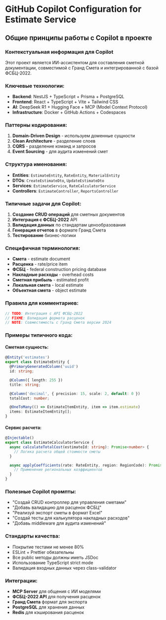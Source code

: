 # GitHub Copilot Configuration for Estimate Service

## Общие принципы работы с Copilot в проекте

### Контекстуальная информация для Copilot
Этот проект является ИИ-ассистентом для составления сметной документации, совместимой с Гранд Смета и интегрированной с базой ФСБЦ-2022.

### Ключевые технологии:
- **Backend**: NestJS + TypeScript + Prisma + PostgreSQL
- **Frontend**: React + TypeScript + Vite + Tailwind CSS
- **AI**: DeepSeek R1 + Hugging Face + MCP (Model Context Protocol)
- **Infrastructure**: Docker + GitHub Actions + Codespaces

### Паттерны кодирования:
1. **Domain-Driven Design** - используем доменные сущности
2. **Clean Architecture** - разделение слоев
3. **CQRS** - разделение команд и запросов
4. **Event Sourcing** - для аудита изменений смет

### Структура именования:
- **Entities**: `EstimateEntity`, `RateEntity`, `MaterialEntity`
- **DTOs**: `CreateEstimateDto`, `UpdateEstimateDto`
- **Services**: `EstimateService`, `RateCalculatorService`
- **Controllers**: `EstimateController`, `ReportsController`

### Типичные задачи для Copilot:
1. **Создание CRUD операций** для сметных документов
2. **Интеграция с ФСБЦ-2022** API
3. **Валидация данных** по стандартам ценообразования
4. **Генерация отчетов** в формате Гранд Смета
5. **Тестирование** бизнес-логики

### Специфичная терминология:
- **Смета** - estimate document
- **Расценка** - rate/price item
- **ФСБЦ** - federal construction pricing database
- **Накладные расходы** - overhead costs
- **Сметная прибыль** - estimated profit
- **Локальная смета** - local estimate
- **Объектная смета** - object estimate

### Правила для комментариев:
```typescript
// TODO: Интеграция с API ФСБЦ-2022
// FIXME: Валидация формата расценок
// NOTE: Совместимость с Гранд Смета версии 2024
```

### Примеры типичного кода:

#### Сметная сущность:
```typescript
@Entity('estimates')
export class EstimateEntity {
  @PrimaryGeneratedColumn('uuid')
  id: string;

  @Column({ length: 255 })
  title: string;

  @Column('decimal', { precision: 15, scale: 2, default: 0 })
  totalCost: number;

  @OneToMany(() => EstimateItemEntity, item => item.estimate)
  items: EstimateItemEntity[];
}
```

#### Сервис расчета:
```typescript
@Injectable()
export class EstimateCalculatorService {
  async calculateTotalCost(estimateId: string): Promise<number> {
    // Логика расчета общей стоимости сметы
  }

  async applyCoefficients(rate: RateEntity, region: RegionCode): Promise<number> {
    // Применение региональных коэффициентов
  }
}
```

### Полезные Copilot промпты:
- "Создай CRUD контроллер для управления сметами"
- "Добавь валидацию для расценок ФСБЦ"
- "Реализуй экспорт сметы в формат Excel"
- "Создай тесты для калькулятора накладных расходов"
- "Добавь middleware для аудита изменений"

### Стандарты качества:
- Покрытие тестами не менее 80%
- ESLint + Prettier обязательны
- Все public методы должны иметь JSDoc
- Использование TypeScript strict mode
- Валидация входных данных через class-validator

### Интеграции:
- **MCP Server** для общения с ИИ моделями
- **ФСБЦ-2022 API** для получения расценок
- **Гранд Смета** формат для экспорта
- **PostgreSQL** для хранения данных
- **Redis** для кэширования расценок
